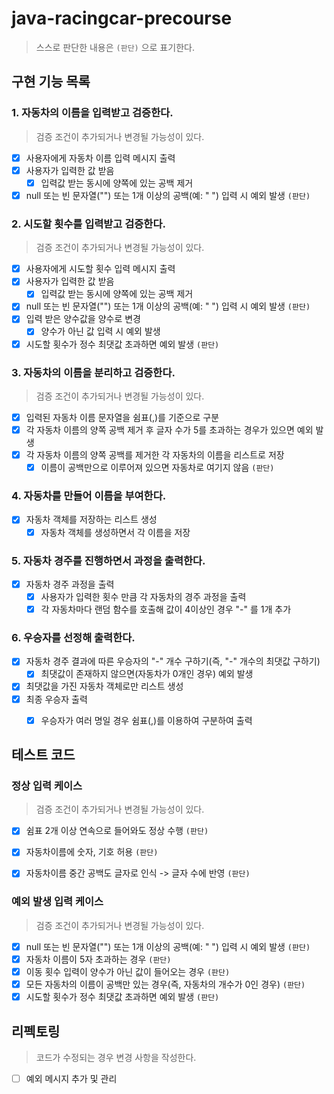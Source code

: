 # java-racingcar-precourse

>스스로 판단한 내용은 `(판단)` 으로 표기한다.

## 구현 기능 목록

### 1. 자동차의 이름을 입력받고 검증한다.
> 검증 조건이 추가되거나 변경될 가능성이 있다.
- [x] 사용자에게 자동차 이름 입력 메시지 출력
- [x] 사용자가 입력한 값 받음
  - [x] 입력값 받는 동시에 양쪽에 있는 공백 제거
- [x] null 또는 빈 문자열("") 또는 1개 이상의 공백(예: "   ") 입력 시 예외 발생 `(판단)`

### 2. 시도할 횟수를 입력받고 검증한다.
> 검증 조건이 추가되거나 변경될 가능성이 있다.
- [x] 사용자에게 시도할 횟수 입력 메시지 출력
- [x] 사용자가 입력한 값 받음
  - [x] 입력값 받는 동시에 양쪽에 있는 공백 제거
- [x] null 또는 빈 문자열("") 또는 1개 이상의 공백(예: "   ") 입력 시 예외 발생 `(판단)`
- [x] 입력 받은 양수값을 양수로 변경
  - [x] 양수가 아닌 값 입력 시 예외 발생
- [x] 시도할 횟수가 정수 최댓값 초과하면 예외 발생 `(판단)`

### 3. 자동차의 이름을 분리하고 검증한다.
> 검증 조건이 추가되거나 변경될 가능성이 있다.
- [x] 입력된 자동차 이름 문자열을 쉼표(,)를 기준으로 구분
- [x] 각 자동차 이름의 양쪽 공백 제거 후 글자 수가 5를 초과하는 경우가 있으면 예외 발생
- [x] 각 자동차 이름의 양쪽 공백를 제거한 각 자동차의 이름을 리스트로 저장
  - [x] 이름이 공백만으로 이루어져 있으면 자동차로 여기지 않음 `(판단)`

### 4. 자동차를 만들어 이름을 부여한다.
- [x] 자동차 객체를 저장하는 리스트 생성
  - [x] 자동차 객체를 생성하면서 각 이름을 저장

### 5. 자동차 경주를 진행하면서 과정을 출력한다.
- [x] 자동차 경주 과정을 출력
  - [x] 사용자가 입력한 횟수 만큼 각 자동차의 경주 과정을 출력
  - [x] 각 자동차마다 랜덤 함수를 호출해 값이 4이상인 경우 "-" 를 1개 추가

### 6. 우승자를 선정해 출력한다.
- [x] 자동차 경주 결과에 따른 우승자의 "-" 개수 구하기(즉, "-" 개수의 최댓값 구하기)
  - [x] 최댓값이 존재하지 않으면(자동차가 0개인 경우) 예외 발생
- [x] 최댓값을 가진 자동차 객체로만 리스트 생성
- [x] 최종 우승자 출력
  - [x] 우승자가 여러 명일 경우 쉼표(,)를 이용하여 구분하여 출력
  

## 테스트 코드
### 정상 입력 케이스
> 검증 조건이 추가되거나 변경될 가능성이 있다.
- [x] 쉼표 2개 이상 연속으로 들어와도 정상 수행 `(판단)`
- [x] 자동차이름에 숫자, 기호 허용  `(판단)`
- [x] 자동차이름 중간 공백도 글자로 인식 -> 글자 수에 반영 `(판단)`


### 예외 발생 입력 케이스
> 검증 조건이 추가되거나 변경될 가능성이 있다.
- [x] null 또는 빈 문자열("") 또는 1개 이상의 공백(예: "   ") 입력 시 예외 발생 `(판단)`
- [x] 자동차 이름이 5자 초과하는 경우 `(판단)`
- [x] 이동 횟수 입력이 양수가 아닌 값이 들어오는 경우 `(판단)`
- [x] 모든 자동차의 이름이 공백만 있는 경우(즉, 자동차의 개수가 0인 경우) `(판단)`
- [x] 시도할 횟수가 정수 최댓값 초과하면 예외 발생 `(판단)`

## 리펙토링
> 코드가 수정되는 경우 변경 사항을 작성한다.
- [ ] 예외 메시지 추가 및 관리